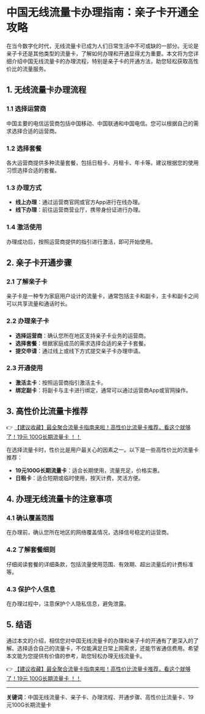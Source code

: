 # 中国无线流量卡办理指南：亲子卡开通全攻略

在当今数字化时代，无线流量卡已成为人们日常生活中不可或缺的一部分。无论是亲子卡还是其他类型的流量卡，了解如何办理和开通显得尤为重要。本文将为您详细介绍中国无线流量卡的办理流程，特别是亲子卡的开通方法，助您轻松获取高性价比的流量服务。

## 1. 无线流量卡办理流程

### 1.1 选择运营商
中国主要的电信运营商包括中国移动、中国联通和中国电信。您可以根据自己的需求选择合适的运营商。

### 1.2 选择套餐
各大运营商提供多种流量套餐，包括日租卡、月租卡、年卡等。建议根据您的使用习惯选择合适的套餐。

### 1.3 办理方式
- **线上办理**：通过运营商官网或官方App进行在线办理。
- **线下办理**：前往运营商营业厅，携带身份证进行办理。

### 1.4 激活使用
办理成功后，按照运营商提供的指引进行激活，即可开始使用。

## 2. 亲子卡开通步骤

### 2.1 了解亲子卡
亲子卡是一种专为家庭用户设计的流量卡，通常包括主卡和副卡，主卡和副卡之间可以共享流量和通话时长。

### 2.2 办理亲子卡
- **选择运营商**：确认您所在地区支持亲子卡业务的运营商。
- **选择套餐**：根据家庭成员的需求选择合适的亲子卡套餐。
- **提交申请**：通过线上或线下方式提交亲子卡办理申请。

### 2.3 开通使用
- **激活主卡**：按照运营商指引激活主卡。
- **绑定副卡**：将副卡与主卡进行绑定，通常可以通过运营商App或官网操作。

## 3. 高性价比流量卡推荐

👉 [【建议收藏】最全聚合流量卡指南来啦！高性价比流量卡推荐，看这个就够了！19元 100G长期流量卡 ！！](https://bit.ly/Liuliangka)

在选择流量卡时，性价比是用户最关心的因素之一。以下是一些高性价比的流量卡推荐：
- **19元100G长期流量卡**：适合长期使用，流量充足，价格实惠。
- **日租卡**：适合短期或临时使用，按天计费，灵活方便。

## 4. 办理无线流量卡的注意事项

### 4.1 确认覆盖范围
在办理前，确认您所在地区的网络覆盖情况，选择信号稳定的运营商。

### 4.2 了解套餐细则
仔细阅读套餐的详细条款，包括流量使用范围、有效期、超出流量后的计费标准等。

### 4.3 保护个人信息
在办理过程中，注意保护个人隐私信息，避免泄露。

## 5. 结语

通过本文的介绍，相信您对中国无线流量卡的办理和亲子卡的开通有了更深入的了解。选择适合自己的流量卡，不仅能满足日常上网需求，还能节省通信费用。希望本文能为您提供有价值的参考，助您轻松办理无线流量卡。

👉 [【建议收藏】最全聚合流量卡指南来啦！高性价比流量卡推荐，看这个就够了！19元 100G长期流量卡 ！！](https://bit.ly/Liuliangka)

---

**关键词**：中国无线流量卡、亲子卡、办理流程、开通步骤、高性价比流量卡、19元100G长期流量卡